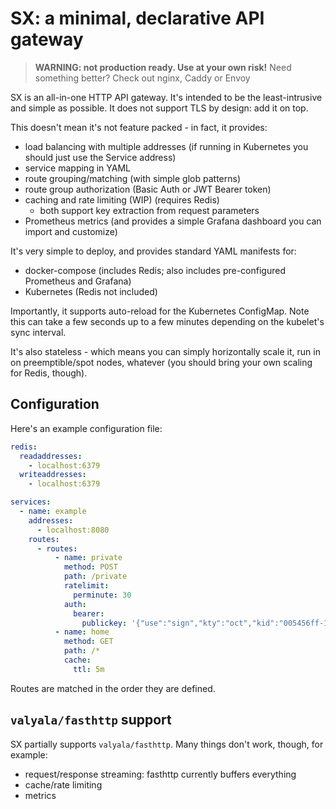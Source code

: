SX: a minimal, declarative API gateway
======================================

> **WARNING: not production ready. Use at your own risk!**
> Need something better? Check out nginx, Caddy or Envoy

SX is an all-in-one HTTP API gateway.
It's intended to be the least-intrusive and simple as possible. It does not support TLS by design: add it on top.

This doesn't mean it's not feature packed - in fact, it provides:

- load balancing with multiple addresses (if running in Kubernetes you should just use the Service address)
- service mapping in YAML
- route grouping/matching (with simple glob patterns)
- route group authorization (Basic Auth or JWT Bearer token)
- caching and rate limiting (WIP) (requires Redis)
    - both support key extraction from request parameters
- Prometheus metrics (and provides a simple Grafana dashboard you can import and customize)

It's very simple to deploy, and provides standard YAML manifests for:

- docker-compose (includes Redis; also includes pre-configured Prometheus and Grafana)
- Kubernetes (Redis not included)

Importantly, it supports auto-reload for the Kubernetes ConfigMap. Note this can take a few seconds up to a few minutes depending on the kubelet's sync interval.

It's also stateless - which means you can simply horizontally scale it, run in on preemptible/spot nodes, whatever (you should bring your own scaling for Redis, though).

## Configuration

Here's an example configuration file:

```yml
redis:
  readaddresses:
    - localhost:6379
  writeaddresses:
    - localhost:6379

services:
  - name: example
    addresses:
      - localhost:8080
    routes:
      - routes:
          - name: private
            method: POST
            path: /private
            ratelimit:
              perminute: 30
            auth:
              bearer:
                publickey: '{"use":"sign","kty":"oct","kid":"005456ff-1262-4bf0-a608-8534e1fe2763","alg":"HS256","k":"L0FCL4hivd7ShePdJnzEEoqlwoOfCrkcqdbXdADNk0s523xV7C5Sr6GiRIMpvNIelEsR6ta7MZnELY4JoHrm_w"}'
          - name: home
            method: GET
            path: /*
            cache:
              ttl: 5m
```

Routes are matched in the order they are defined.

## `valyala/fasthttp` support

SX partially supports `valyala/fasthttp`. Many things don't work, though, for example:

- request/response streaming: fasthttp currently buffers everything
- cache/rate limiting
- metrics
